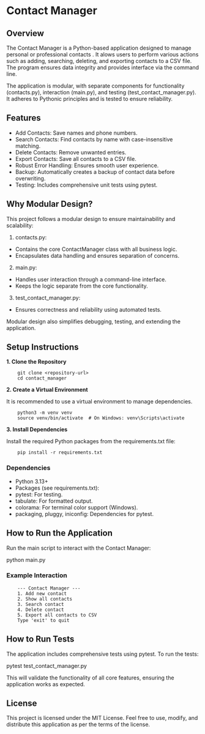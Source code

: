 # Contact Manager

## Overview

The Contact Manager is a Python-based application designed to manage personal or professional contacts . It alows users to perform various actions such as adding, searching, deleting, and exporting contacts to a CSV file. The program ensures data integrity and provides interface via the command line.

The application is modular, with separate components for functionality (contacts.py), interaction (main.py), and testing (test_contact_manager.py). It adheres to Pythonic principles and is tested to ensure reliability.

## Features

 - Add Contacts: Save names and phone numbers.
 - Search Contacts: Find contacts by name with case-insensitive matching.
 - Delete Contacts: Remove unwanted entries.
 - Export Contacts: Save all contacts to a CSV file.
 - Robust Error Handling: Ensures smooth user experience.
 - Backup: Automatically creates a backup of contact data before overwriting.
 - Testing: Includes comprehensive unit tests using pytest.

## Why Modular Design?

This project follows a modular design to ensure maintainability and scalability:

1. contacts.py:
 - Contains the core ContactManager class with all business logic.
 - Encapsulates data handling and ensures separation of concerns.
2. main.py:
 - Handles user interaction through a command-line interface.
 - Keeps the logic separate from the core functionality.
3. test_contact_manager.py:
 - Ensures correctness and reliability using automated tests.

Modular design also simplifies debugging, testing, and extending the application.

## Setup Instructions

**1. Clone the Repository**

        git clone <repository-url>
        cd contact_manager

**2. Create a Virtual Environment**

It is recommended to use a virtual environment to manage dependencies.

        python3 -m venv venv
        source venv/bin/activate  # On Windows: venv\Scripts\activate

**3. Install Dependencies**

Install the required Python packages from the requirements.txt file:

        pip install -r requirements.txt

### Dependencies

 - Python 3.13+
 - Packages (see requirements.txt):
 - pytest: For testing.
 - tabulate: For formatted output.
 - colorama: For terminal color support (Windows).
 - packaging, pluggy, iniconfig: Dependencies for pytest.

## How to Run the Application

Run the main script to interact with the Contact Manager:

python main.py

### Example Interaction

        --- Contact Manager ---
        1. Add new contact
        2. Show all contacts
        3. Search contact
        4. Delete contact
        5. Export all contacts to CSV
        Type 'exit' to quit

## How to Run Tests

The application includes comprehensive tests using pytest. To run the tests:

pytest test_contact_manager.py

This will validate the functionality of all core features, ensuring the application works as expected.

## License

This project is licensed under the MIT License. Feel free to use, modify, and distribute this application as per the terms of the license.